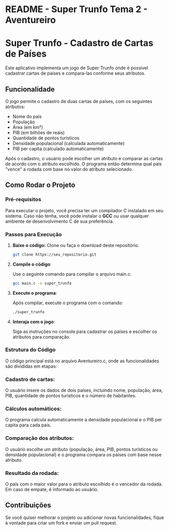 # README - Super Trunfo Tema 2 - Aventureiro

# Super Trunfo - Cadastro de Cartas de Países

Este aplicativo implementa um jogo de Super Trunfo onde é possível cadastrar cartas de países e compara-las conforme seus atributos.

## Funcionalidade

O jogo permite o cadastro de duas cartas de países, com os seguintes atributos:

- Nome do país
- População
- Área (em km²)
- PIB (em bilhões de reais)
- Quantidade de pontos turísticos
- Densidade populacional (calculada automaticamente)
- PIB per capita (calculado automaticamente)

Após o cadastro, o usuário pode escolher um atributo e comparar as cartas de acordo com o atributo escolhido. O programa então determina qual país "vence" a rodada com base no valor do atributo selecionado.

## Como Rodar o Projeto

### Pré-requisitos

Para executar o projeto, você precisa ter um compilador C instalado em seu sistema. Caso não tenha, você pode instalar o **GCC** ou usar qualquer ambiente de desenvolvimento C de sua preferência.

### Passos para Execução

1. **Baixe o código:**
   Clone ou faça o download deste repositório.

   ```bash
   git clone https://seu_repositorio.git
   ```

2. **Compile o código**: 

    Use o seguinte comando para compilar o arquivo main.c:

    ```bash
    gcc main.c -o super_trunfo
    ```

3. **Execute o programa**: 

    Após compilar, execute o programa com o comando:

    ```bash
    ./super_trunfo
    ```

4. **Interaja com o jogo**: 
    
    Siga as instruções no console para cadastrar os países e escolher os atributos para comparação.


### Estrutura do Código
O código principal está no arquivo Aventureiro.c, onde as funcionalidades são divididas em etapas:

### Cadastro de cartas: 
O usuário insere os dados de dois países, incluindo nome, população, área, PIB, quantidade de pontos turísticos e o número de habitantes.

### Cálculos automáticos: 
O programa calcula automaticamente a densidade populacional e o PIB per capita para cada país.

### Comparação dos atributos: 
O usuário escolhe um atributo (população, área, PIB, pontos turísticos ou densidade populacional) e o programa compara os países com base nesse atributo.

### Resultado da rodada: 
O país com o maior valor para o atributo escolhido é o vencedor da rodada. Em caso de empate, é informado ao usuário.


## Contribuições

Se você quiser melhorar o projeto ou adicionar novas funcionalidades, 
fique à vontade para criar um fork e enviar um pull request.
